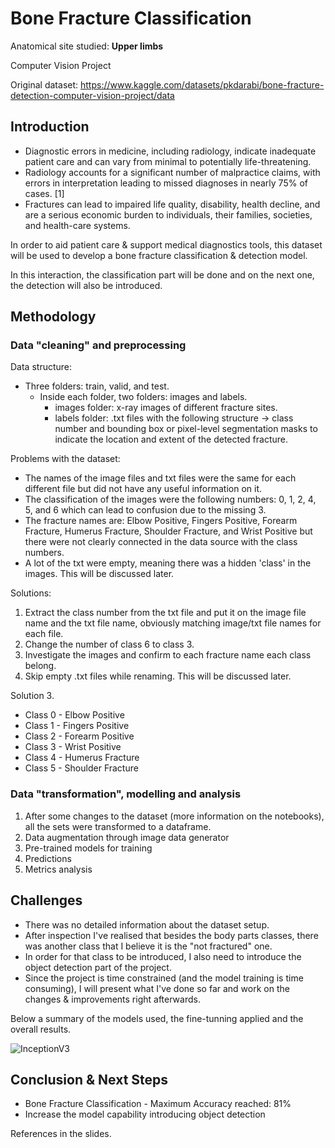 # Bone Fracture Classification 

Anatomical site studied: **Upper limbs**

Computer Vision Project 

Original dataset: https://www.kaggle.com/datasets/pkdarabi/bone-fracture-detection-computer-vision-project/data

## Introduction 

* Diagnostic errors in medicine, including radiology, indicate inadequate patient care and can vary from minimal to potentially life-threatening.
* Radiology accounts for a significant number of malpractice claims, with errors in interpretation leading to missed diagnoses in nearly 75% of cases. [1]
* Fractures can lead to impaired life quality, disability, health decline, and are a serious economic burden to individuals, their families, societies, and health-care systems. 

In order to aid patient care & support medical diagnostics tools, this dataset will be used to develop a bone fracture classification & detection model. 

In this interaction, the classification part will be done and on the next one, the detection will also be introduced. 

## Methodology

### Data "cleaning" and preprocessing 

Data structure: 
* Three folders: train, valid, and test.
  * Inside each folder, two folders: images and labels.
    * images folder: x-ray images of different fracture sites.
    * labels folder: .txt files with the following structure -> class number and bounding box or pixel-level segmentation masks to indicate the location and extent of the detected fracture.
  
Problems with the dataset: 
* The names of the image files and txt files were the same for each different file but did not have any useful information on it.
* The classification of the images were the following numbers: 0, 1, 2, 4, 5, and 6 which can lead to confusion due to the missing 3.
* The fracture names are: Elbow Positive, Fingers Positive, Forearm Fracture, Humerus Fracture, Shoulder Fracture, and Wrist Positive but there were not 
  clearly connected in the data source with the class numbers. 
* A lot of the txt were empty, meaning there was a hidden 'class' in the images. This will be discussed later.

Solutions: 
1. Extract the class number from the txt file and put it on the image file name and the txt file name, obviously matching image/txt file names for each file.
2. Change the number of class 6 to class 3. 
3. Investigate the images and confirm to each fracture name each class belong. 
4. Skip empty .txt files while renaming. This will be discussed later. 

Solution 3. 
* Class 0 - Elbow Positive 
* Class 1 - Fingers Positive 
* Class 2 - Forearm Positive 
* Class 3 - Wrist Positive 
* Class 4 - Humerus Fracture
* Class 5 - Shoulder Fracture

### Data "transformation", modelling and analysis

1. After some changes to the dataset (more information on the notebooks), all the sets were transformed to a dataframe.
2. Data augmentation through image data generator
3. Pre-trained models for training
4. Predictions
5. Metrics analysis

## Challenges

* There was no detailed information about the dataset setup.
* After inspection I've realised that besides the body parts classes, there was another class that I believe it is the "not fractured" one.
* In order for that class to be introduced, I also need to introduce the object detection part of the project.
* Since the project is time constrained (and the model training is time consuming), I will present what I've done so far and work on the changes & improvements right afterwards. 

Below a summary of the models used, the fine-tunning applied and the overall results. 

![InceptionV3](https://github.com/vschuckar/final_project/assets/149705224/bd6204b1-e2fd-4d66-b757-dc22d4da3890)

## Conclusion & Next Steps 

* Bone Fracture Classification - Maximum Accuracy reached: 81%
* Increase the model capability introducing object detection


References in the slides.
